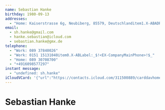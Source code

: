 ```yaml
---
name: Sebastian Hanke
birthday: 1980-09-13
addresses:
  - "Home: Kaiserstrasse 6g, Neubiberg, 85579, Deutschlanditem1.X-ABADR:deX-MS-IMADDRESS:sh.hankeIMPP:x-apple:sh.hanke"
email:
  - sh.hanke@gmail.com
  - hanke.sebastian@icloud.com
  - sebastian.hanke@gmx.de
telephone:
  - "Work: 089 37840026"
  - "Work: 0151 15131040item0.X-ABLabel:_$!<EX-CompanyMainPhone>!$_"
  - "Home: 089 30708700"
  - "+4916098577297"
instant message:
  - "undefined: sh.hanke"
iCloudVCard: '{"url":"https://contacts.icloud.com/311500889/carddavhome/card/NDQ0Ny0wN0UxMDYxNC0wMjFDLTEzMzMtRkYzNS0wMDczOQ==.vcf","etag":"\"kmfhcpkm\"","data":"BEGIN:VCARD\r\nVERSION:3.0\r\nFN:\r\nN:Hanke;Sebastian;;;\r\nUID:4447-07E10614-021C-1333-FF35-00739\r\nBDAY;VALUE=date:1980-09-13\r\nADR;TYPE=HOME:;;Kaiserstrasse 6g;Neubiberg;;85579;Deutschlanditem1.X-ABADR:\r\n deX-MS-IMADDRESS:sh.hankeIMPP:x-apple:sh.hanke;\r\nitem0.X-ABLABEL:_$!<EX-CompanyMainPhone>!$_\r\nPRODID:-//Apple Inc.//Apple WebDAV Outlook Store 4.8.26//ENX-APPLE-OL-MAPPI\r\n NG-INFO:1\r\nREV:2025-04-03T22:13:40Z\r\nORG:;\r\nEMAIL:sh.hanke@gmail.com\r\nEMAIL:hanke.sebastian@icloud.com\r\nEMAIL:sebastian.hanke@gmx.de\r\nTEL;TYPE=WORK:089 37840026\r\nTEL;TYPE=WORK:0151 15131040item0.X-ABLabel:_$!<EX-CompanyMainPhone>!$_\r\nTEL;TYPE=HOME:089 30708700\r\nTEL;TYPE=CELL:+4916098577297\r\nitem1.X-ABADR:deX-MS-IMADDRESS:sh.hanke\r\nIMPP:x-apple:sh.hanke\r\nEND:VCARD"}'
---
```

# Sebastian Hanke